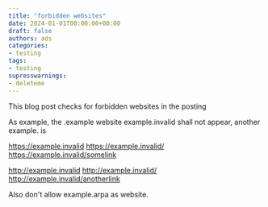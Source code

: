 ```yaml
---
title: "forbidden websites"
date: 2024-01-01T00:00:00+00:00
draft: false
authors: ads
categories:
- testing
tags:
- testing
supresswarnings:
- deleteme
---
```


This blog post checks for forbidden websites in the posting

As example, the .example website example.invalid shall not appear, another example. is

https://example.invalid
https://example.invalid/
https://example.invalid/somelink

http://example.invalid
http://example.invalid/
http://example.invalid/anotherlink

Also don't allow example.arpa as website.